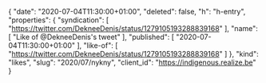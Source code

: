 {
  "date": "2020-07-04T11:30:00+01:00",
  "deleted": false,
  "h": "h-entry",
  "properties": {
    "syndication": [
      "https://twitter.com/DekneeDenis/status/1279105193288839168"
    ],
    "name": [
      "Like of @DekneeDenis's tweet"
    ],
    "published": [
      "2020-07-04T11:30:00+01:00"
    ],
    "like-of": [
      "https://twitter.com/DekneeDenis/status/1279105193288839168"
    ]
  },
  "kind": "likes",
  "slug": "2020/07/nykny",
  "client_id": "https://indigenous.realize.be"
}
